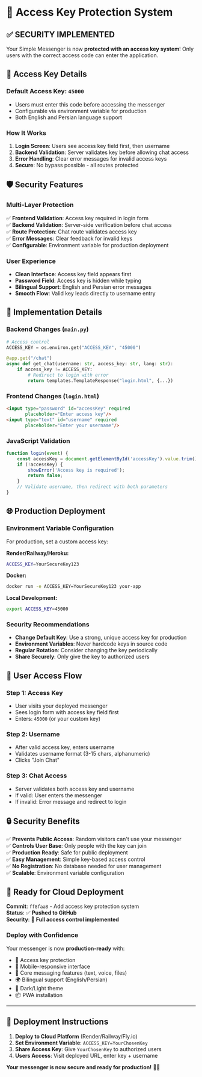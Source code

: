 # 🔐 Access Key Protection System

## ✅ **SECURITY IMPLEMENTED**

Your Simple Messenger is now **protected with an access key system**! Only users with the correct access code can enter the application.

## 🔑 **Access Key Details**

### **Default Access Key**: `45000`
- Users must enter this code before accessing the messenger
- Configurable via environment variable for production
- Both English and Persian language support

### **How It Works**
1. **Login Screen**: Users see access key field first, then username
2. **Backend Validation**: Server validates key before allowing chat access
3. **Error Handling**: Clear error messages for invalid access keys
4. **Secure**: No bypass possible - all routes protected

## 🛡️ **Security Features**

### **Multi-Layer Protection**
✅ **Frontend Validation**: Access key required in login form  
✅ **Backend Validation**: Server-side verification before chat access  
✅ **Route Protection**: Chat route validates access key  
✅ **Error Messages**: Clear feedback for invalid keys  
✅ **Configurable**: Environment variable for production deployment  

### **User Experience**
- **Clean Interface**: Access key field appears first
- **Password Field**: Access key is hidden while typing
- **Bilingual Support**: English and Persian error messages
- **Smooth Flow**: Valid key leads directly to username entry

## 🎯 **Implementation Details**

### **Backend Changes** (`main.py`)
```python
# Access control
ACCESS_KEY = os.environ.get("ACCESS_KEY", "45000")

@app.get("/chat")
async def get_chat(username: str, access_key: str, lang: str):
    if access_key != ACCESS_KEY:
        # Redirect to login with error
        return templates.TemplateResponse("login.html", {...})
```

### **Frontend Changes** (`login.html`)
```html
<input type="password" id="accessKey" required 
       placeholder="Enter access key"/>
<input type="text" id="username" required 
       placeholder="Enter your username"/>
```

### **JavaScript Validation**
```javascript
function login(event) {
    const accessKey = document.getElementById('accessKey').value.trim();
    if (!accessKey) {
        showError('Access key is required');
        return false;
    }
    // Validate username, then redirect with both parameters
}
```

## 🌐 **Production Deployment**

### **Environment Variable Configuration**
For production, set a custom access key:

**Render/Railway/Heroku:**
```bash
ACCESS_KEY=YourSecureKey123
```

**Docker:**
```bash
docker run -e ACCESS_KEY=YourSecureKey123 your-app
```

**Local Development:**
```bash
export ACCESS_KEY=45000
```

### **Security Recommendations**
- **Change Default Key**: Use a strong, unique access key for production
- **Environment Variables**: Never hardcode keys in source code
- **Regular Rotation**: Consider changing the key periodically
- **Share Securely**: Only give the key to authorized users

## 📱 **User Access Flow**

### **Step 1: Access Key**
- User visits your deployed messenger
- Sees login form with access key field first
- Enters: `45000` (or your custom key)

### **Step 2: Username**
- After valid access key, enters username
- Validates username format (3-15 chars, alphanumeric)
- Clicks "Join Chat"

### **Step 3: Chat Access**
- Server validates both access key and username
- If valid: User enters the messenger
- If invalid: Error message and redirect to login

## 🔒 **Security Benefits**

✅ **Prevents Public Access**: Random visitors can't use your messenger  
✅ **Controls User Base**: Only people with the key can join  
✅ **Production Ready**: Safe for public deployment  
✅ **Easy Management**: Simple key-based access control  
✅ **No Registration**: No database needed for user management  
✅ **Scalable**: Environment variable configuration  

## 🎉 **Ready for Cloud Deployment**

**Commit**: `ff8faa8` - Add access key protection system  
**Status**: ✅ **Pushed to GitHub**  
**Security**: 🔐 **Full access control implemented**  

### **Deploy with Confidence**
Your messenger is now **production-ready** with:
- 🔐 Access key protection
- 📱 Mobile-responsive interface  
- 💬 Core messaging features (text, voice, files)
- 🌍 Bilingual support (English/Persian)
- 🎨 Dark/Light theme
- 📦 PWA installation

---

## 🚀 **Deployment Instructions**

1. **Deploy to Cloud Platform** (Render/Railway/Fly.io)
2. **Set Environment Variable**: `ACCESS_KEY=YourChosenKey`
3. **Share Access Key**: Give `YourChosenKey` to authorized users
4. **Users Access**: Visit deployed URL, enter key + username

**Your messenger is now secure and ready for production!** 🔐✨

